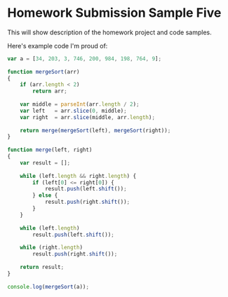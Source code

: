 # Homework Submission Sample Five

This will show description of the homework project and code samples.

Here's example code I'm proud of:
```javascript
var a = [34, 203, 3, 746, 200, 984, 198, 764, 9];
 
function mergeSort(arr)
{
    if (arr.length < 2)
        return arr;
 
    var middle = parseInt(arr.length / 2);
    var left   = arr.slice(0, middle);
    var right  = arr.slice(middle, arr.length);
 
    return merge(mergeSort(left), mergeSort(right));
}
 
function merge(left, right)
{
    var result = [];
 
    while (left.length && right.length) {
        if (left[0] <= right[0]) {
            result.push(left.shift());
        } else {
            result.push(right.shift());
        }
    }
 
    while (left.length)
        result.push(left.shift());
 
    while (right.length)
        result.push(right.shift());
 
    return result;
}
 
console.log(mergeSort(a));
```
